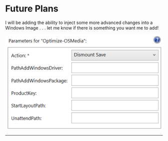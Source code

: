 # Future Plans

I will be adding the ability to inject some more advanced changes into a Windows Image . . . let me know if there is something you want me to add!

![](/assets/2018-06-24_23-40-06.png)

---



